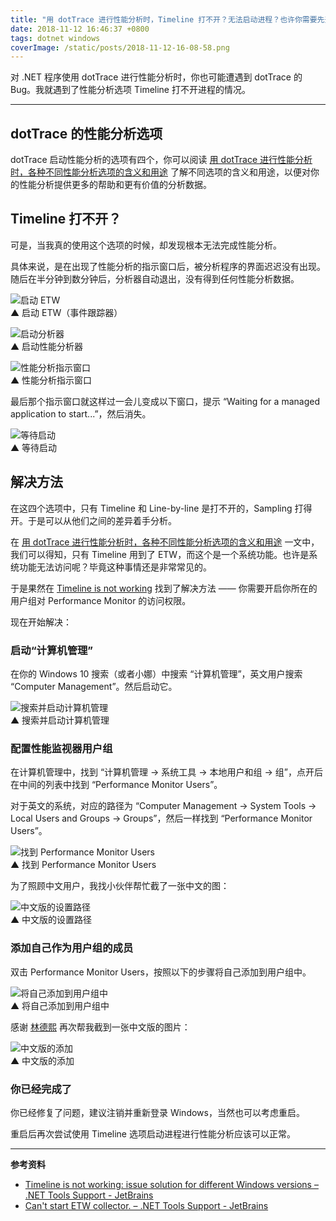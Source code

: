 ```yaml
---
title: "用 dotTrace 进行性能分析时，Timeline 打不开？无法启动进程？也许你需要先开启系统性能计数器的访问权限"
date: 2018-11-12 16:46:37 +0800
tags: dotnet windows
coverImage: /static/posts/2018-11-12-16-08-58.png
---
```


对 .NET 程序使用 dotTrace 进行性能分析时，你也可能遭遇到 dotTrace 的 Bug。我就遇到了性能分析选项 Timeline 打不开进程的情况。

---

<div id="toc"></div>

## dotTrace 的性能分析选项

dotTrace 启动性能分析的选项有四个，你可以阅读 [用 dotTrace 进行性能分析时，各种不同性能分析选项的含义和用途](/post/dottrace-profiler-options) 了解不同选项的含义和用途，以便对你的性能分析提供更多的帮助和更有价值的分析数据。

## Timeline 打不开？

可是，当我真的使用这个选项的时候，却发现根本无法完成性能分析。

具体来说，是在出现了性能分析的指示窗口后，被分析程序的界面迟迟没有出现。随后在半分钟到数分钟后，分析器自动退出，没有得到任何性能分析数据。

![启动 ETW](/static/posts/2018-11-12-16-08-58.png)  
▲ 启动 ETW（事件跟踪器）

![启动分析器](/static/posts/2018-11-12-16-09-03.png)  
▲ 启动性能分析器

![性能分析指示窗口](/static/posts/2018-11-12-16-40-48.png)  
▲ 性能分析指示窗口

最后那个指示窗口就这样过一会儿变成以下窗口，提示 “Waiting for a managed application to start...”，然后消失。

![等待启动](/static/posts/2018-11-12-16-41-35.png)  
▲ 等待启动

## 解决方法

在这四个选项中，只有 Timeline 和 Line-by-line 是打不开的，Sampling 打得开。于是可以从他们之间的差异着手分析。

在 [用 dotTrace 进行性能分析时，各种不同性能分析选项的含义和用途](/post/dottrace-profiler-options) 一文中，我们可以得知，只有 Timeline 用到了 ETW，而这个是一个系统功能。也许是系统功能无法访问呢？毕竟这种事情还是非常常见的。

于是果然在 [Timeline is not working](https://dotnettools-support.jetbrains.com/hc/en-us/articles/206546069-Timeline-is-not-working-issue-solution-for-different-Windows-versions) 找到了解决方法 —— 你需要开启你所在的用户组对 Performance Monitor 的访问权限。

现在开始解决：

### 启动“计算机管理”

在你的 Windows 10 搜索（或者小娜）中搜索 “计算机管理”，英文用户搜索 “Computer Management”。然后启动它。

![搜索并启动计算机管理](/static/posts/2018-11-12-16-26-14.png)  
▲ 搜索并启动计算机管理

### 配置性能监视器用户组

在计算机管理中，找到 “计算机管理 -> 系统工具 -> 本地用户和组 -> 组”，点开后在中间的列表中找到 “Performance Monitor Users”。

对于英文的系统，对应的路径为 “Computer Management -> System Tools -> Local Users and Groups -> Groups”，然后一样找到 “Performance Monitor Users”。

![找到 Performance Monitor Users](/static/posts/2018-11-12-16-27-56.png)  
▲ 找到 Performance Monitor Users

为了照顾中文用户，我找小伙伴帮忙截了一张中文的图：

![中文版的设置路径](/static/posts/2018-11-12-16-31-36.png)  
▲ 中文版的设置路径

### 添加自己作为用户组的成员

双击 Performance Monitor Users，按照以下的步骤将自己添加到用户组中。

![将自己添加到用户组中](/static/posts/2018-11-12-16-35-51.png)  
▲ 将自己添加到用户组中

感谢 [林德熙](https://blog.lindexi.com/) 再次帮我截到一张中文版的图片：

![中文版的添加](/static/posts/2018-11-12-16-36-39.png)  
▲ 中文版的添加

### 你已经完成了

你已经修复了问题，建议注销并重新登录 Windows，当然也可以考虑重启。

重启后再次尝试使用 Timeline 选项启动进程进行性能分析应该可以正常。

---

**参考资料**

- [Timeline is not working: issue solution for different Windows versions – .NET Tools Support - JetBrains](https://dotnettools-support.jetbrains.com/hc/en-us/articles/206546069-Timeline-is-not-working-issue-solution-for-different-Windows-versions)
- [Can't start ETW collector. – .NET Tools Support - JetBrains](https://dotnettools-support.jetbrains.com/hc/en-us/community/posts/207099769-Can-t-start-ETW-collector-)

